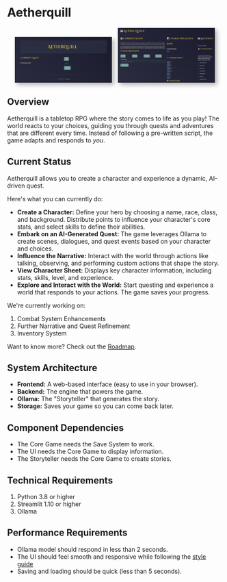 # Aetherquill

<p align="center">
  <img src="docs/landing.png" alt="Screenshot of the Main Menu" width="45%" style="margin-right: 10px; box-shadow: 5px 5px 10px rgba(0, 0, 0, 0.3);">
  <img src="docs/questing.png" alt="Screenshot of the Active Quest screen" width="45%" style="box-shadow: 5px 5px 10px rgba(0, 0, 0, 0.3);">
</p>

## Overview

Aetherquill is a tabletop RPG where the story comes to life as you play! The world reacts to your choices, guiding you through quests and adventures that are different every time. Instead of following a pre-written script, the game adapts and responds to *you*.

## Current Status

Aetherquill allows you to create a character and experience a dynamic, AI-driven quest.

Here's what you can currently do:

-   **Create a Character:** Define your hero by choosing a name, race, class, and background. Distribute points to influence your character's core stats, and select skills to define their abilities.
-   **Embark on an AI-Generated Quest:** The game leverages Ollama to create scenes, dialogues, and quest events based on your character and choices.
-   **Influence the Narrative:** Interact with the world through actions like talking, observing, and performing custom actions that shape the story.
-   **View Character Sheet:** Displays key character information, including stats, skills, level, and experience.
-   **Explore and Interact with the World:** Start questing and experience a world that responds to your actions. The game saves your progress.

We're currently working on:

1.  Combat System Enhancements
2.  Further Narrative and Quest Refinement
3.  Inventory System

Want to know more? Check out the [Roadmap](docs/Roadmap.md).

## System Architecture

-   **Frontend:** A web-based interface (easy to use in your browser).
-   **Backend:** The engine that powers the game.
-   **Ollama:** The "Storyteller" that generates the story.
-   **Storage:** Saves your game so you can come back later.

## Component Dependencies

-   The Core Game needs the Save System to work.
-   The UI needs the Core Game to display information.
-   The Storyteller needs the Core Game to create stories.

## Technical Requirements

1.  Python 3.8 or higher
2.  Streamlit 1.10 or higher
3.  Ollama

## Performance Requirements

-   Ollama model should respond in less than 2 seconds.
-   The UI should feel smooth and responsive while following the [style guide](docs/Styleguide.md)
-   Saving and loading should be quick (less than 5 seconds).
